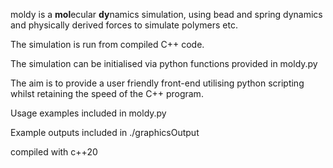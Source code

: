 moldy is a **mol**ecular **dy**namics simulation, using bead and spring dynamics and physically derived forces to simulate polymers etc.

The simulation is run from compiled C++ code.

The simulation can be initialised via python functions provided in moldy.py

The aim is to provide a user friendly front-end utilising python scripting whilst retaining the speed of the C++ program.

Usage examples included in moldy.py

Example outputs included in ./graphicsOutput

compiled with c++20
